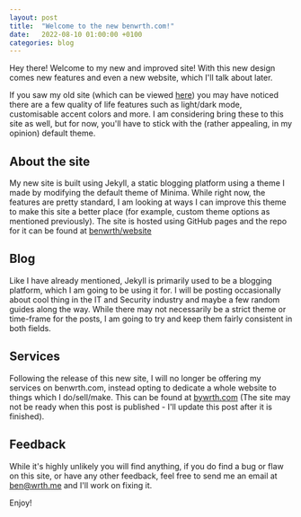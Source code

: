 ```yaml
---
layout: post
title:  "Welcome to the new benwrth.com!"
date:   2022-08-10 01:00:00 +0100
categories: blog
---
```


Hey there! Welcome to my new and improved site! With this new design comes new features and even a new website, which I'll talk about later.

If you saw my old site (which can be viewed [here](https://benwrth.github.io/old-website)) you may have noticed there are a few quality of life features such as light/dark mode, customisable accent colors and more. I am considering bring these to this site as well, but for now, you'll have to stick with the (rather appealing, in my opinion) default theme.

## About the site
My new site is built using Jekyll, a static blogging platform using a theme I made by modifying the default theme of Minima. While right now, the features are pretty standard, I am looking at ways I can improve this theme to make this site a better place (for example, custom theme options as mentioned previously). The site is hosted using GitHub pages and the repo for it can be found at [benwrth/website](https://github.com/benwrth/website)

## Blog
Like I have already mentioned, Jekyll is primarily used to be a blogging platform, which I am going to be using it for. I will be posting occasionally about cool thing in the IT and Security industry and maybe a few random guides along the way. While there may not necessarily be a strict theme or time-frame for the posts, I am going to try and keep them fairly consistent in both fields.

## Services
Following the release of this new site, I will no longer be offering my services on benwrth.com, instead opting to dedicate a whole website to things which I do/sell/make. This can be found at [bywrth.com](https://bywrth.com) (The site may not be ready when this post is published - I'll update this post after it is finished).

## Feedback
While it's highly unlikely you will find anything, if you do find a bug or flaw on this site, or have any other feedback, feel free to send me an email at [ben@wrth.me](mailto:ben@wrth.me) and I'll work on fixing it.

Enjoy!